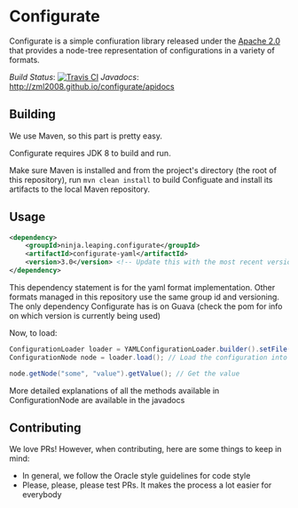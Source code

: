 # Configurate
Configurate is a simple confiuration library released under the [Apache 2.0](LICENSE) that provides a node-tree representation of configurations in a variety of formats.

*Build Status*: [![Travis CI](https://travis-ci.org/zml2008/configurate.svg)](https://travis-ci.org/zml2008/configurate)
*Javadocs*: http://zml2008.github.io/configurate/apidocs


## Building
We use Maven, so this part is pretty easy. 

Configurate requires JDK 8 to build and run.

Make sure Maven is installed and from the project's directory (the root of this repository), run `mvn clean install` to build Configuate and install its artifacts to the local Maven repository.

## Usage
```xml
<dependency>
    <groupId>ninja.leaping.configurate</groupId>
    <artifactId>configurate-yaml</artifactId>
    <version>3.0</version> <!-- Update this with the most recent version -->
</dependency>
```
This dependency statement is for the yaml format implementation. Other formats managed in this repository use the same group id and versioning.
The only dependency Configurate has is on Guava (check the pom for info on which version is currently being used)

Now, to load:
```java
ConfigurationLoader loader = YAMLConfigurationLoader.builder().setFile(file).build(); // Create the loader
ConfigurationNode node = loader.load(); // Load the configuration into memory

node.getNode("some", "value").getValue(); // Get the value
```
More detailed explanations of all the methods available in ConfigurationNode are available in the javadocs

## Contributing
We love PRs! However, when contributing, here are some things to keep in mind:

- In general, we follow the Oracle style guidelines for code style
- Please, please, please test PRs. It makes the process a lot easier for everybody

